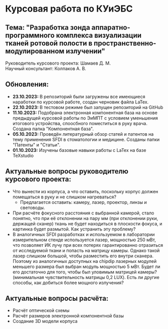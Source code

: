# Курсовая работа по КУиЭБС
## Тема: "Разработка зонда аппаратно-программного комплекса визуализации тканей ротовой полости в пространственно-модулированном излучении"
Руководитель курсового проекта: Шамаев Д. М.  
Научный консультант: Колпаков А. В.

## Обновления:
- **23.10.2023:** В репозиторий были загружены все имеющиеся наработки по курсовой работе, создан черновик файла LaTex.
- **22.10.2023:** В тестовом режиме был запущен репозиторий на GitHub
- **11.10.2023:** Подобрана электронная компонентная база на основе предыдущей курсовой работы по ЭиМПТ с условием уменьшения итогового устройства, споосбного поместиться в руку врача. Создана папка "Компонентная база".
- **05.10.2023:** Проведён литературный обзор статей и патентов на тему применения SFDI в стоматологии и медицине. Созданы папки "Патенты" и "Статьи".
- **01.10.2023:** Изучены базовые навыки работы с LaTex на базе TeXstudio

## Актуальные вопросы руководителю курсового проекта:
- Что вынести из корпуса, а что оставить, поскольку корпус должен помещаться в руку и не слишком нагреваться?
  - Предлагается оставить: камеру, лазер, проектор, линзы и световоды.
- При расчёте фокусного расстояния с выбранной камерой, стало понятно, что при её отклонении на пару мм (при отклонении руки, держащей сканер) ткань не будет находиться в плоскости фокуса, и картинка будет размытой. Как устранить эту проблему?
- В аналогичных SFDI разработках и используемом в лаборатории измерительном стенде используется лазер, мощностью 250 мВт, что позволяет ИК лучу при всех потерях гарантированно отразиться от исследуемой ткани и попасть на матрицу камеры. Однако такой лазер слишком большой, чтобы разместить его внутри сканера. Поэтому из аналогичных доступных на chipdip лазерных модулей меньшего размера был выбран модуль мощностью 5 мВт. Будет ли его достаточно для того, чтобы был уловимым матрицей камеры? (минимальная чувствительность матрицы 0,2 LUX). Есть ли другие способы, как добиться более мощного излучения?

## Актуальные вопросы расчёта:
- Расчёт оптической схемы
- Расчёт размеров электронной компонентной базы
- Создание 3D модели корпуса
